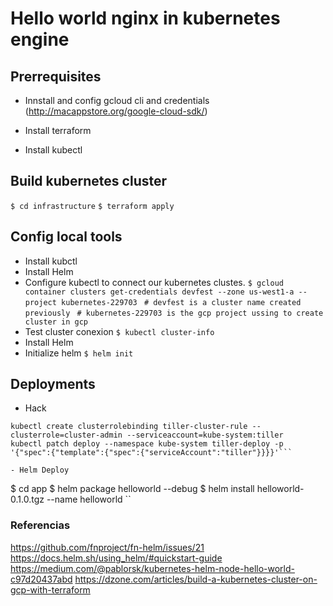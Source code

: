 # Hello world nginx in kubernetes engine

## Prerrequisites
- Innstall and config gcloud cli and credentials (http://macappstore.org/google-cloud-sdk/)

- Install terraform

- Install kubectl 

## Build kubernetes cluster
```$ cd infrastructure```
```$ terraform apply ```

## Config local tools
- Install kubctl
- Install Helm
- Configure kubectl to connect our kubernetes clustes.
```$ gcloud container clusters get-credentials devfest --zone us-west1-a --project kubernetes-229703 ```
```# devfest is a cluster name created previously ```
```# kubernetes-229703 is the gcp project ussing to create cluster in gcp ```
- Test cluster conexion 
```$ kubectl cluster-info```
- Install Helm
- Initialize helm
```$ helm init```
## Deployments
 - Hack
``` kubectl create serviceaccount --namespace kube-system tiller
kubectl create clusterrolebinding tiller-cluster-rule --clusterrole=cluster-admin --serviceaccount=kube-system:tiller
kubectl patch deploy --namespace kube-system tiller-deploy -p '{"spec":{"template":{"spec":{"serviceAccount":"tiller"}}}}'```

- Helm Deploy
```
$ cd app
$ helm package helloworld --debug
$ helm install helloworld-0.1.0.tgz --name helloworld
``



### Referencias
https://github.com/fnproject/fn-helm/issues/21
https://docs.helm.sh/using_helm/#quickstart-guide
https://medium.com/@pablorsk/kubernetes-helm-node-hello-world-c97d20437abd
https://dzone.com/articles/build-a-kubernetes-cluster-on-gcp-with-terraform
